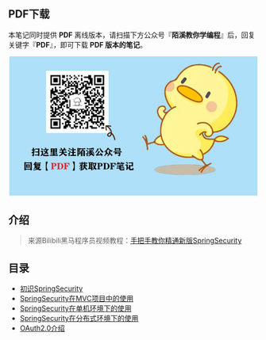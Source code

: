 ## PDF下载

本笔记同时提供 **PDF** 离线版本，请扫描下方公众号『**陌溪教你学编程**』后，回复关键字『**PDF**』，即可下载 **PDF 版本的笔记**。

<p align=center>
    <img src="../doc/images/qq/获取PDF.jpg" width="500" />
</p>

## 介绍

> 来源Bilibili黑马程序员视频教程：[手把手教你精通新版SpringSecurity](https://www.bilibili.com/video/BV1EE411u7YV)

## 目录

- [初识SpringSecurity](./1_初识SpringSecurity/README.md)
- [SpringSecurity在MVC项目中的使用](./2_SpringSecurity在MVC项目中的使用/README.md)
- [SpringSecurity在单机环境下的使用](./3_SpringSecurity在单机环境下的使用/README.md)
- [SpringSecurity在分布式环境下的使用](./4_SpringSecurity在分布式环境下的使用/README.md)
- [OAuth2.0介绍](./5_OAuth2.0介绍/README.md)
